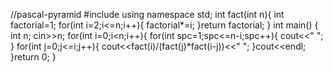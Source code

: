 //pascal-pyramid
#include<iostream>
using namespace std;
int fact(int n){
    int factorial=1;
    for(int i=2;i<=n;i++){
        factorial*=i;
    }return factorial;
}
int main()
{
 int n;
 cin>>n;
 for(int i=0;i<n;i++){
    for(int spc=1;spc<=n-i;spc++){
        cout<<" ";
    }
     for(int j=0;j<=i;j++){
         cout<<fact(i)/(fact(j)*fact(i-j))<<" ";
     }cout<<endl;
 }return 0;
}
